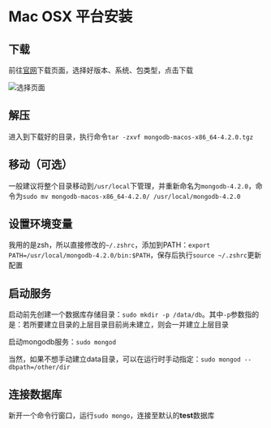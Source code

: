# Mac OSX 平台安装

## 下载

前往[官网](https://www.mongodb.com/download-center/community)下载页面，选择好版本、系统、包类型，点击下载

![选择页面](https://raw.githubusercontent.com/felbry/img/master/20190815/mongo.png)

## 解压

进入到下载好的目录，执行命令`tar -zxvf mongodb-macos-x86_64-4.2.0.tgz`

## 移动（可选）

一般建议将整个目录移动到`/usr/local`下管理，并重新命名为`mongodb-4.2.0`，命令为`sudo mv mongodb-macos-x86_64-4.2.0/ /usr/local/mongodb-4.2.0`

## 设置环境变量

我用的是zsh，所以直接修改的`~/.zshrc`，添加到PATH：`export PATH=/usr/local/mongodb-4.2.0/bin:$PATH`，保存后执行`source ~/.zshrc`更新配置

## 启动服务

启动前先创建一个数据库存储目录：`sudo mkdir -p /data/db`。其中`-p`参数指的是：若所要建立目录的上层目录目前尚未建立，则会一并建立上层目录

启动mongodb服务：`sudo mongod`

当然，如果不想手动建立data目录，可以在运行时手动指定：`sudo mongod --dbpath=/other/dir`

## 连接数据库

新开一个命令行窗口，运行`sudo mongo`，连接至默认的**test**数据库